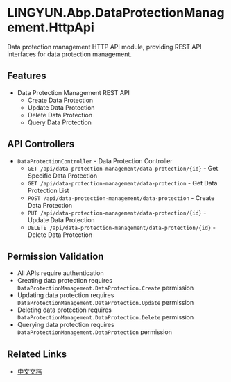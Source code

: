 # LINGYUN.Abp.DataProtectionManagement.HttpApi

Data protection management HTTP API module, providing REST API interfaces for data protection management.

## Features

* Data Protection Management REST API
  * Create Data Protection
  * Update Data Protection
  * Delete Data Protection
  * Query Data Protection

## API Controllers

* `DataProtectionController` - Data Protection Controller
  * `GET /api/data-protection-management/data-protection/{id}` - Get Specific Data Protection
  * `GET /api/data-protection-management/data-protection` - Get Data Protection List
  * `POST /api/data-protection-management/data-protection` - Create Data Protection
  * `PUT /api/data-protection-management/data-protection/{id}` - Update Data Protection
  * `DELETE /api/data-protection-management/data-protection/{id}` - Delete Data Protection

## Permission Validation

* All APIs require authentication
* Creating data protection requires `DataProtectionManagement.DataProtection.Create` permission
* Updating data protection requires `DataProtectionManagement.DataProtection.Update` permission
* Deleting data protection requires `DataProtectionManagement.DataProtection.Delete` permission
* Querying data protection requires `DataProtectionManagement.DataProtection` permission

## Related Links

* [中文文档](./README.md)
